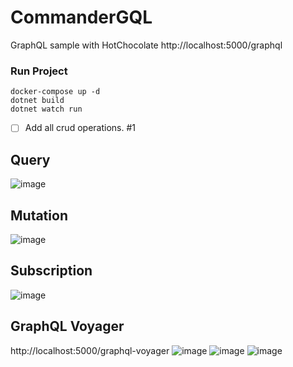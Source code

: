 # CommanderGQL
GraphQL sample with HotChocolate
http://localhost:5000/graphql

### Run Project 
```
docker-compose up -d 
dotnet build 
dotnet watch run 
```


- [ ] Add all crud operations. #1
 

## Query 
![image](https://user-images.githubusercontent.com/27923376/164972715-a4327a9a-9e32-4d0c-944f-39b5969800da.png)

## Mutation 
![image](https://user-images.githubusercontent.com/27923376/164972650-dab32696-be1c-4a37-8a27-46e2793daf29.png)

## Subscription 
![image](https://user-images.githubusercontent.com/27923376/164972668-c0596982-733d-4ab1-ad59-abbc5ad800a9.png)

## GraphQL Voyager 
http://localhost:5000/graphql-voyager
![image](https://user-images.githubusercontent.com/27923376/164972743-c9f950b4-96c8-44b3-9055-73ec24a9240b.png)
![image](https://user-images.githubusercontent.com/27923376/164972723-2f798615-2d90-4f70-b0dc-bfd6b0d44bab.png)
![image](https://user-images.githubusercontent.com/27923376/164972734-3605b1a1-4401-4621-b36f-ba8291d8129b.png)




